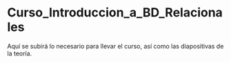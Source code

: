 # Curso_Introduccion_a_BD_Relacionales
Aquí se subirá lo necesario para llevar el curso, así como las diapositivas de la teoría.
